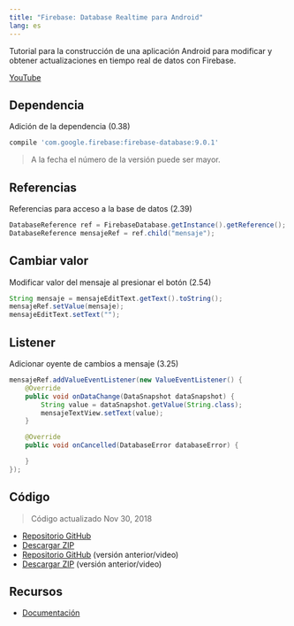 ```yaml
---
title: "Firebase: Database Realtime para Android"
lang: es
---
```


Tutorial para la construcción de una aplicación Android para modificar y obtener actualizaciones en tiempo real de datos con Firebase.

[YouTube](https://www.youtube.com/watch?v=peQ9ATXwPwg)

## Dependencia

Adición de la dependencia (0.38)

```groovy
compile 'com.google.firebase:firebase-database:9.0.1'
```

> A la fecha el número de la versión puede ser mayor.

## Referencias
Referencias para acceso a la base de datos (2.39)

```java
DatabaseReference ref = FirebaseDatabase.getInstance().getReference();
DatabaseReference mensajeRef = ref.child("mensaje");
```

## Cambiar valor

Modificar valor del mensaje al presionar el botón (2.54)

```java
String mensaje = mensajeEditText.getText().toString();  
mensajeRef.setValue(mensaje);  
mensajeEditText.setText("");
```

## Listener

Adicionar oyente de cambios a mensaje (3.25)

```java
mensajeRef.addValueEventListener(new ValueEventListener() {  
    @Override
    public void onDataChange(DataSnapshot dataSnapshot) {
        String value = dataSnapshot.getValue(String.class);
        mensajeTextView.setText(value);
    }

    @Override
    public void onCancelled(DatabaseError databaseError) {

    }
});
```

## Código

> Código actualizado Nov 30, 2018

* [Repositorio GitHub](https://github.com/alvareztech/AndroidFirebaseRealtimeDatabaseSample)
* [Descargar ZIP](https://github.com/alvareztech/AndroidFirebaseRealtimeDatabaseSample/archive/master.zip)
* [Repositorio GitHub](https://github.com/alvareztech/AndroidFirebaseRealtimeDatabaseSample/tree/youtube) (versión anterior/video)
* [Descargar ZIP](https://github.com/alvareztech/AndroidFirebaseRealtimeDatabaseSample/archive/youtube.zip) (versión anterior/video)

## Recursos

* [Documentación](https://firebase.google.com/docs/database/android/start/)
